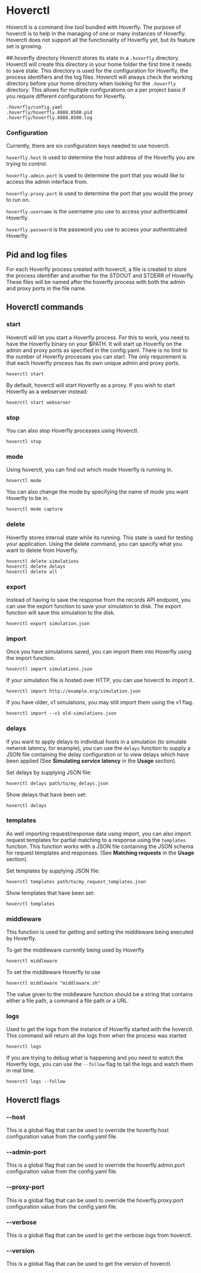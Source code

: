 # Hoverctl

Hoverctl is a command line tool bundled with Hoverfly. The purpose of hoverctl is to help in the managing of one or many instances of Hoverfly. Hoverctl does not support all the functionality of Hoverfly yet, but its feature set is growing.

##.hoverfly directory
Hoverctl stores its state in a `.hoverfly` directory. Hoverctl will create this directory in your home folder the first time it needs to save state. This directory is used for the configuration for Hoverfly, the process identifiers and the log files. Hoverctl will always check the working directory before your home directory when looking for the `.hoverfly` directory. This allows for multiple configurations on a per project basis if you require different configurations for Hoverfly.

```
.hoverfly/config.yaml
.hoverfly/hoverfly.8888.8500.pid
.hoverfly/hoverfly.8888.8500.log
```

### Configuration
Currently, there are six configuration keys needed to use hoverctl. 

```hoverfly.host``` is used to determine the host address of the Hoverfly you are trying to control.

```hoverfly.admin.port``` is used to determine the port that you would like to access the admin interface from.

```hoverfly.proxy.port``` is used to determine the port that you would the proxy to run on.

```hoverfly.username``` is the username you use to access your authenticated Hoverfly.

```hoverfly.password``` is the password you use to access your authenticated Hoverfly.

## Pid and log files
For each Hoverfly process created with hoverctl, a file is created to store the process identifier and another for the STDOUT and STDERR of Hoverfly. These files will be named after the hoverfly process with both the admin and proxy ports in the file name.

## Hoverctl commands

### start
Hoverctl will let you start a Hoverfly process. For this to work, you need to have the Hoverfly binary on your $PATH. It will start up Hoverfly on the admin and proxy ports as specified in the config.yaml. There is no limit to the number of Hoverfly processes you can start. The only requirement is that each Hoverfly process has its own unique admin and proxy ports.

    hoverctl start
    
By default, hoverctl will start Hoverfly as a proxy. If you wish to start Hoverfly as a webserver instead:

    hoverctl start webserver
    
### stop
You can also stop Hoverfly processes using Hoverctl.

    hoverctl stop
    
### mode
Using hoverctl, you can find out which mode Hoverfly is running in.
    
    hoverctl mode
    
You can also change the mode by specifying the name of mode you want Hoverfly to be in.
    
    hoverctl mode capture
    
### delete
Hoverfly stores internal state while its running. This state is used for testing your application. Using the delete command, you can specify what you want to delete from Hoverfly.

    hoverctl delete simulations
    hoverctl delete delays
    hoverctl delete all
    
### export
Instead of having to save the response from the records API endpoint, you can use the export function to save your simulation to disk. The export function will save this simulation to the disk.

    hoverctl export simulation.json
    
### import
Once you have simulations saved, you can import them into Hoverfly using the import function.

    hoverctl import simulations.json

If your simulation file is hosted over HTTP, you can use hoverctl to import it.

    hoverctl import http://example.org/simulation.json

If you have older, v1 simulations, you may still import them using the v1 flag.

    hoverctl import --v1 old-simulations.json

### delays
If you want to apply delays to individual hosts in a simulation (to simulate netwrok latency, for example), you can use the `delays` function to supply a JSON file containing the delay configuration or to view delays which have been applied (See **Simulating service latency** in the **Usage** section).

Set delays by supplying JSON file:

    hoverctl delays path/to/my_delays.json
 
Show delays that have been set:

    hoverctl delays
### templates
As well importing request/response data using import, you can also import request templates for partial matching to a response using the `templates` function. This function works with a JSON file containing the JSON schema for request templates and responses. (See **Matching requests** in the **Usage** section).

Set templates by supplying JSON file:

    hoverctl templates path/to/my_request_templates.json
 
Show templates that have been set:

    hoverctl templates
    
### middleware
This function is used for getting and setting the middleware being executed by Hoverfly. 

To get the middleware currently being used by Hoverfly

    hoverctl middleware
    
To set the middleware Hoverfly to use

    hoverctl middleware "middleware.sh"
    
The value given to the middleware function should be a string that contains either a file path, a command a file path or a URL.

### logs
Used to get the logs from the instance of Hoverfly started with the hoverctl. This command will return all the logs from when the process was started

    hoverctl logs
    
If you are trying to debug what is happening and you need to watch the Hoverfly logs, you can use the `--follow` flag to tail the logs and watch them in real time.

    hoverctl logs --follow

## Hoverctl flags

### --host
This is a global flag that can be used to override the hoverfly.host configuration value from the config.yaml file.

### --admin-port
This is a global flag that can be used to override the hoverfly.admin.port configuration value from the config.yaml file.

### --proxy-port
This is a global flag that can be used to override the hoverfly.proxy.port configuration value from the config.yaml file.

### --verbose
This is a global flag that can be used to get the verbose logs from hoverctl.

### --version
This is a global flag that can be used to get the version of hoverctl.